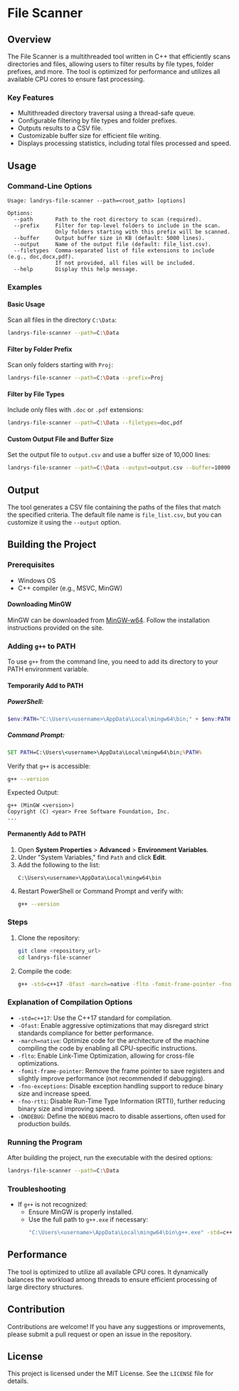 # File Scanner

## Overview

The File Scanner is a multithreaded tool written in C++ that efficiently scans directories and files, allowing users to filter results by file types, folder prefixes, and more. The tool is optimized for performance and utilizes all available CPU cores to ensure fast processing.

### Key Features

- Multithreaded directory traversal using a thread-safe queue.
- Configurable filtering by file types and folder prefixes.
- Outputs results to a CSV file.
- Customizable buffer size for efficient file writing.
- Displays processing statistics, including total files processed and speed.

## Usage

### Command-Line Options

```
Usage: landrys-file-scanner --path=<root_path> [options]

Options:
  --path       Path to the root directory to scan (required).
  --prefix     Filter for top-level folders to include in the scan.
               Only folders starting with this prefix will be scanned.
  --buffer     Output buffer size in KB (default: 5000 lines).
  --output     Name of the output file (default: file_list.csv).
  --filetypes  Comma-separated list of file extensions to include (e.g., doc,docx,pdf).
               If not provided, all files will be included.
  --help       Display this help message.
```

### Examples

#### Basic Usage

Scan all files in the directory `C:\Data`:

```bash
landrys-file-scanner --path=C:\Data
```

#### Filter by Folder Prefix

Scan only folders starting with `Proj`:

```bash
landrys-file-scanner --path=C:\Data --prefix=Proj
```

#### Filter by File Types

Include only files with `.doc` or `.pdf` extensions:

```bash
landrys-file-scanner --path=C:\Data --filetypes=doc,pdf
```

#### Custom Output File and Buffer Size

Set the output file to `output.csv` and use a buffer size of 10,000 lines:

```bash
landrys-file-scanner --path=C:\Data --output=output.csv --buffer=10000
```

## Output

The tool generates a CSV file containing the paths of the files that match the specified criteria. The default file name is `file_list.csv`, but you can customize it using the `--output` option.

## Building the Project

### Prerequisites

- Windows OS
- C++ compiler (e.g., MSVC, MinGW)

#### Downloading MinGW

MinGW can be downloaded from [MinGW-w64](https://www.mingw-w64.org/). Follow the installation instructions provided on the site.

### Adding `g++` to PATH

To use `g++` from the command line, you need to add its directory to your PATH environment variable.

#### Temporarily Add to PATH

##### PowerShell:

```powershell
$env:PATH="C:\Users\<username>\AppData\Local\mingw64\bin;" + $env:PATH
```

##### Command Prompt:

```cmd
SET PATH=C:\Users\<username>\AppData\Local\mingw64\bin;%PATH%
```

Verify that `g++` is accessible:

```bash
g++ --version
```

Expected Output:

```
g++ (MinGW <version>)
Copyright (C) <year> Free Software Foundation, Inc.
...
```

#### Permanently Add to PATH

1. Open **System Properties** > **Advanced** > **Environment Variables**.
2. Under "System Variables," find `Path` and click **Edit**.
3. Add the following to the list:
   ```
   C:\Users\<username>\AppData\Local\mingw64\bin
   ```
4. Restart PowerShell or Command Prompt and verify with:
   ```bash
   g++ --version
   ```

### Steps

1. Clone the repository:

   ```bash
   git clone <repository_url>
   cd landrys-file-scanner
   ```

2. Compile the code:

   ```bash
   g++ -std=c++17 -Ofast -march=native -flto -fomit-frame-pointer -fno-exceptions -fno-rtti -DNDEBUG -o landrys-file-scanner landrys-file-scanner.cpp
   ```

### Explanation of Compilation Options

- `-std=c++17`: Use the C++17 standard for compilation.
- `-Ofast`: Enable aggressive optimizations that may disregard strict standards compliance for better performance.
- `-march=native`: Optimize code for the architecture of the machine compiling the code by enabling all CPU-specific instructions.
- `-flto`: Enable Link-Time Optimization, allowing for cross-file optimizations.
- `-fomit-frame-pointer`: Remove the frame pointer to save registers and slightly improve performance (not recommended if debugging).
- `-fno-exceptions`: Disable exception handling support to reduce binary size and increase speed.
- `-fno-rtti`: Disable Run-Time Type Information (RTTI), further reducing binary size and improving speed.
- `-DNDEBUG`: Define the `NDEBUG` macro to disable assertions, often used for production builds.

### Running the Program

After building the project, run the executable with the desired options:

```bash
landrys-file-scanner --path=C:\Data
```

### Troubleshooting

- If `g++` is not recognized:
  - Ensure MinGW is properly installed.
  - Use the full path to `g++.exe` if necessary:
    ```bash
    "C:\Users\<username>\AppData\Local\mingw64\bin\g++.exe" -std=c++17 -Ofast -march=native -flto -fomit-frame-pointer -fno-exceptions -fno-rtti -DNDEBUG -o landrys-file-scanner landrys-file-scanner.cpp
    ```

## Performance

The tool is optimized to utilize all available CPU cores. It dynamically balances the workload among threads to ensure efficient processing of large directory structures.

## Contribution

Contributions are welcome! If you have any suggestions or improvements, please submit a pull request or open an issue in the repository.

## License

This project is licensed under the MIT License. See the `LICENSE` file for details.

